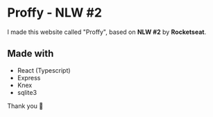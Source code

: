 # Proffy - NLW #2

I made this website called "Proffy", based on **NLW #2** by **Rocketseat**.

## Made with

- React (Typescript)
- Express
- Knex
- sqlite3

Thank you 💜
